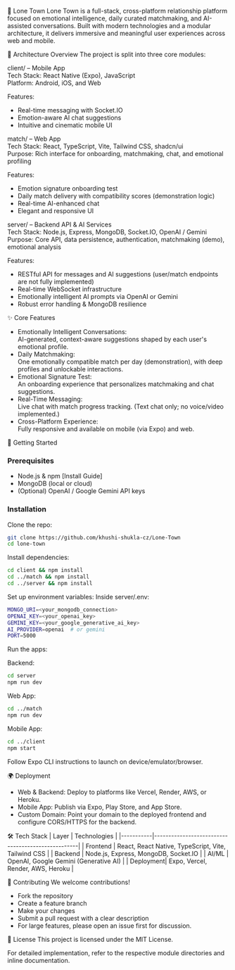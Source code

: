 🌆 Lone Town
Lone Town is a full-stack, cross-platform relationship platform focused on emotional intelligence, daily curated matchmaking, and AI-assisted conversations. Built with modern technologies and a modular architecture, it delivers immersive and meaningful user experiences across web and mobile.

🧩 Architecture Overview
The project is split into three core modules:

client/ – Mobile App  
Tech Stack: React Native (Expo), JavaScript  
Platform: Android, iOS, and Web

Features:
- Real-time messaging with Socket.IO
- Emotion-aware AI chat suggestions
- Intuitive and cinematic mobile UI

match/ – Web App  
Tech Stack: React, TypeScript, Vite, Tailwind CSS, shadcn/ui  
Purpose: Rich interface for onboarding, matchmaking, chat, and emotional profiling

Features:
- Emotion signature onboarding test
- Daily match delivery with compatibility scores (demonstration logic)
- Real-time AI-enhanced chat
- Elegant and responsive UI

server/ – Backend API & AI Services  
Tech Stack: Node.js, Express, MongoDB, Socket.IO, OpenAI / Gemini  
Purpose: Core API, data persistence, authentication, matchmaking (demo), emotional analysis

Features:
- RESTful API for messages and AI suggestions (user/match endpoints are not fully implemented)
- Real-time WebSocket infrastructure
- Emotionally intelligent AI prompts via OpenAI or Gemini
- Robust error handling & MongoDB resilience

✨ Core Features
- Emotionally Intelligent Conversations:  
  AI-generated, context-aware suggestions shaped by each user's emotional profile.
- Daily Matchmaking:  
  One emotionally compatible match per day (demonstration), with deep profiles and unlockable interactions.
- Emotional Signature Test:  
  An onboarding experience that personalizes matchmaking and chat suggestions.
- Real-Time Messaging:  
  Live chat with match progress tracking. (Text chat only; no voice/video implemented.)
- Cross-Platform Experience:  
  Fully responsive and available on mobile (via Expo) and web.

🚀 Getting Started

### Prerequisites
- Node.js & npm [Install Guide]
- MongoDB (local or cloud)
- (Optional) OpenAI / Google Gemini API keys

### Installation
Clone the repo:
```sh
git clone https://github.com/khushi-shukla-cz/Lone-Town
cd lone-town
```

Install dependencies:
```sh
cd client && npm install
cd ../match && npm install
cd ../server && npm install
```

Set up environment variables:
Inside server/.env:
```sh
MONGO_URI=<your_mongodb_connection>
OPENAI_KEY=<your_openai_key>
GEMINI_KEY=<your_google_generative_ai_key>
AI_PROVIDER=openai  # or gemini
PORT=5000
```

Run the apps:

Backend:
```sh
cd server
npm run dev
```

Web App:
```sh
cd ../match
npm run dev
```

Mobile App:
```sh
cd ../client
npm start
```
Follow Expo CLI instructions to launch on device/emulator/browser.

🌍 Deployment
- Web & Backend: Deploy to platforms like Vercel, Render, AWS, or Heroku.
- Mobile App: Publish via Expo, Play Store, and App Store.
- Custom Domain: Point your domain to the deployed frontend and configure CORS/HTTPS for the backend.

🛠️ Tech Stack
| Layer     | Technologies                                      |
|-----------|---------------------------------------------------|
| Frontend  | React, React Native, TypeScript, Vite, Tailwind CSS |
| Backend   | Node.js, Express, MongoDB, Socket.IO              |
| AI/ML     | OpenAI, Google Gemini (Generative AI)             |
| Deployment| Expo, Vercel, Render, AWS, Heroku                 |

🤝 Contributing
We welcome contributions!
- Fork the repository
- Create a feature branch
- Make your changes
- Submit a pull request with a clear description
- For large features, please open an issue first for discussion.

📄 License
This project is licensed under the MIT License.

For detailed implementation, refer to the respective module directories and inline documentation.